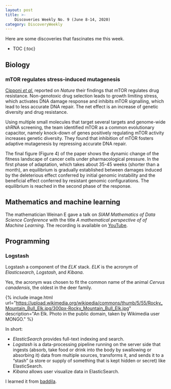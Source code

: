 ```yaml
---
layout: post
title: >-
    Discoveries Weekly No. 9 (June 8-14, 2020)
category: DiscoveryWeekly
---
```


Here are some discoveries that fascinates me this week.

* TOC
{:toc}

## Biology

### mTOR regulates stress-induced mutagenesis

[Cipponi *et al.*](https://science.sciencemag.org/content/368/6495/1127)
reported on *Nature* their findings that mTOR regulates drug resistance.
Non-genotoxic drug selection leads to growth limiting stress, which activates
DNA damage response and inhibits mTOR signalling, which lead to less accurate
DNA repair. The net effect is an increase of genetic diversity and drug
resistance.

Using multiple small molecules that target several targets and genome-wide shRNA
screening, the team identified mTOR as a common evolutionary capacitor, namely
knock-down of genes positively regulating mTOR activity increases genetic
diversity. They found that inhibition of mTOR fosters adaptive mutagenesis by
repressing accurate DNA repair.

The final figure (Figure 4) of the paper shows the dynamic change of the fitness
landscape of cancer cells under pharmacological pressure. In the first phase of
adaptation, which takes about 35-45 weeks (shorter than a month), an equilibrium
is gradually established between damages induced by the deleterious effect
conferred by initial genomic instability and the beneficial effect conferred by
resistant genomic configurations. The equilibrium is reached in the second phase
of the response.

## Mathematics and machine learning

The mathematician Weinan E gave a talk on *SIAM Mathematics of Data Science
Conference* with the title *A mathematical perspective of of Machine Learning*.
The recording is available on
[YouTube](https://www.youtube.com/watch?v=4PKudVGz4GM&list=PLcntFj46o5pFBKIGgKJ55q10D5pYc8JOu&index=8).

## Programming

### Logstash

Logstash a component of the *ELK* stack. *ELK* is the acronym of
*Elasticsearch*, *Logstash*, and *Kibana*.

Yes, the acronym was chosen to fit the common name of the animal *Cervus
canadensis*, the oldest in the deer family.

{% include image.html
url="https://upload.wikimedia.org/wikipedia/commons/thumb/5/55/Rocky_Mountain_Bull_Elk.jpg/300px-Rocky_Mountain_Bull_Elk.jpg"
description="An Elk. Photo in the public domain, taken by Wikimedia user MONGO."
%}

In short:

* *ElasticSearch* provides full-text indexing and search.
* *Logstash* is a data-processing pipeline running on the server side that ingests (absorb, take food or drink into the body by swallowing or absorbing it) data from multiple sources, transforms it, and sends it to a &ldquo;stash&rdquo; (a store or supply of something that is kept hidden or secret) like ElasticSearch.
* *Kibana* allows user visualize data in ElasticSearch.

I learned it from [baddila](https://github.com/badilla).
